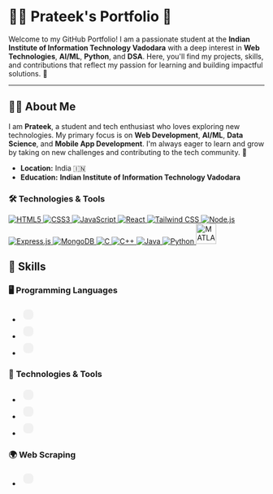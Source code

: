 # 👨‍💻 **Prateek's Portfolio** 🌟

Welcome to my GitHub Portfolio! I am a passionate student at the **Indian Institute of Information Technology Vadodara** with a deep interest in **Web Technologies**, **AI/ML**, **Python**, and **DSA**. Here, you'll find my projects, skills, and contributions that reflect my passion for learning and building impactful solutions. 🚀

---

## 🧑‍💻 **About Me**
I am **Prateek**, a student and tech enthusiast who loves exploring new technologies. My primary focus is on **Web Development**, **AI/ML**, **Data Science**, and **Mobile App Development**. I'm always eager to learn and grow by taking on new challenges and contributing to the tech community. 🌱

- **Location:** India 🇮🇳
- **Education:** **Indian Institute of Information Technology Vadodara**

### 🛠 Technologies & Tools
<p align="left">
  <!-- Frontend -->
  <a href="https://developer.mozilla.org/en-US/docs/Web/HTML" target="_blank">
    <img src="https://img.icons8.com/color/48/000000/html-5.png" alt="HTML5" />
  </a>
  <a href="https://developer.mozilla.org/en-US/docs/Web/CSS" target="_blank">
    <img src="https://img.icons8.com/color/48/000000/css3.png" alt="CSS3" />
  </a>
  <a href="https://developer.mozilla.org/en-US/docs/Web/JavaScript" target="_blank">
    <img src="https://img.icons8.com/color/48/000000/javascript--v1.png" alt="JavaScript" />
  </a>
  <a href="https://react.dev/" target="_blank">
    <img src="https://img.icons8.com/color/48/000000/react-native.png" alt="React" />
  </a>
  <a href="https://tailwindcss.com/docs" target="_blank">
    <img src="https://img.icons8.com/color/48/000000/tailwindcss.png" alt="Tailwind CSS" />
  </a>

  <!-- Backend -->
  <a href="https://nodejs.org/en/docs/" target="_blank">
    <img src="https://img.icons8.com/color/48/000000/nodejs.png" alt="Node.js" />
  </a>
  <a href="https://expressjs.com/en/4x/api.html" target="_blank">
    <img src="https://img.icons8.com/color/48/000000/express.png" alt="Express.js" />
  </a>
  <a href="https://www.mongodb.com/docs/" target="_blank">
    <img src="https://img.icons8.com/color/48/000000/mongodb.png" alt="MongoDB" />
  </a>

  <!-- Programming Languages -->
  <a href="https://en.cppreference.com/w/c" target="_blank">
    <img src="https://img.icons8.com/color/48/000000/c-programming.png" alt="C" />
  </a>
  <a href="https://en.cppreference.com/w/cpp" target="_blank">
    <img src="https://img.icons8.com/color/48/000000/c-plus-plus-logo.png" alt="C++" />
  </a>
  <a href="https://docs.oracle.com/en/java/" target="_blank">
    <img src="https://img.icons8.com/color/48/000000/java-coffee-cup-logo.png" alt="Java" />
  </a>
  <a href="https://docs.python.org/3/" target="_blank">
    <img src="https://img.icons8.com/color/48/000000/python.png" alt="Python" />
  </a>
  <a href="https://www.mathworks.com/help/matlab/" target="_blank">
    <img src="https://camo.githubusercontent.com/3588919a3653169677dc926eb819687aa9803162f421737d636056f25d1e49c5/68747470733a2f2f75706c6f61642e77696b696d656469612e6f72672f77696b6970656469612f636f6d6d6f6e732f322f32312f4d61746c61625f4c6f676f2e706e67" alt="MATLAB" width="40" />
  </a>

</p>

## 💼 **Skills**

### 🖥 **Programming Languages**
- <span style="display:inline-block; padding:10px; background-color:#f1f1f1; border-radius:8px; margin:5px;">
    <i class="fab fa-python" style="font-size: 30px;"></i>
  </span>
- <span style="display:inline-block; padding:10px; background-color:#f1f1f1; border-radius:8px; margin:5px;">
    <i class="fab fa-java" style="font-size: 30px;"></i>
  </span>
- <span style="display:inline-block; padding:10px; background-color:#f1f1f1; border-radius:8px; margin:5px;">
    <i class="fab fa-cuttlefish" style="font-size: 30px;"></i>
  </span>
  
### 🧠 **Technologies & Tools**
- <span style="display:inline-block; padding:10px; background-color:#f1f1f1; border-radius:8px; margin:5px;">
    <i class="fab fa-react" style="font-size: 30px;"></i>
  </span>
- <span style="display:inline-block; padding:10px; background-color:#f1f1f1; border-radius:8px; margin:5px;">
    <i class="fas fa-database" style="font-size: 30px;"></i>
  </span>
- <span style="display:inline-block; padding:10px; background-color:#f1f1f1; border-radius:8px; margin:5px;">
    <i class="fab fa-fire" style="font-size: 30px;"></i>
  </span>
  
### 🌍 **Web Scraping**
- <span style="display:inline-block; padding:10px; background-color:#f1f1f1; border-radius:8px; margin:5px;">
    <i class="fas fa-sitemap" style="font-size: 30px;"></i>
  </span>

